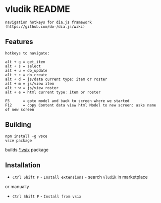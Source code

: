 # vludik README

    navigation hotkeys for dia.js framework (https://github.com/do-/dia.js/wiki)

## Features

	hotkeys to navigate:

	alt + g = get_item
	alt + s = select
	alt + u = do_update
	alt + c = do_create
	alt + d = js/data current type: item or roster
	alt + m = js/view item
	alt + w = js/view roster
	alt + e = html current type: item or roster

	F5      = goto model and back to screen where we started
	F12     = copy Content data view html Model to new screen: asks name of new screen

## Building
	npm install -g vsce
	vsce package

builds [*.vsix](https://github.com/jonny64/vludik/releases) package

## Installation
* `Ctrl Shift P` - `Install extensions` - search `vludik` in marketplace

or manually

* `Ctrl Shift P` - `Install from vsix`
